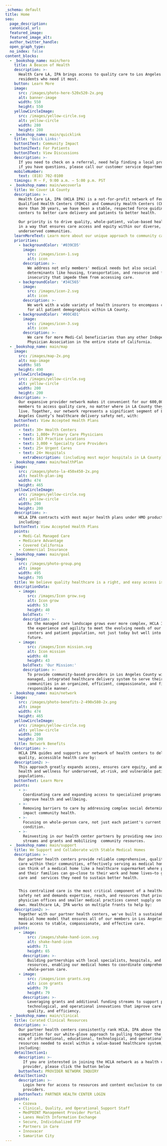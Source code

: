 ```yaml
---
_schema: default
title: Home
seo:
  page_description:
  canonical_url:
  featured_image:
  featured_image_alt:
  author_twitter_handle:
  open_graph_type:
  no_index: false
content_blocks:
  - _bookshop_name: main/hero
    title: A Beacon of Health
    description: >-
      Health Care LA, IPA brings access to quality care to Los Angeles County
      residents who need it most.
    button: Learn More
    image:
      src: /images/photo-here-520x520-2x.png
      alt: banner-image
      width: 550
      height: 550
    yellowCircleImage:
      src: /images/yellow-circle.svg
      alt: yellow-circle
      width: 280
      height: 280
  - _bookshop_name: main/quicklink
    title: 'Quick Links:'
    button1Text: Community Impact
    button2Text: For Patients
    button3Text: View Discussions
    description: >-
      If you need to check on a referral, need help finding a local provider, or
      if you have questions, please call our customer service department at
    mobileNumber:
      text: (818) 702-0100
    timings: M – F, 9:00 a.m. – 5:00 p.m. PST
  - _bookshop_name: main/wecoverla
    title: We Cover LA County
    description: >-
      Health Care LA, IPA (HCLA IPA) is a not-for-profit network of Federally
      Qualified Health Centers (FQHCs) and Community Health Centers (CHCs). For
      more than 30 years, we have been a stable, respected force guiding health
      centers to better care delivery and patients to better health.

      Our priority is to drive quality, whole-patient, value-based health care
      in a way that ensures care access and equity within our diverse,
      underserved communities.
    learnMoreText: Learn more about our unique approach to community care access and equity
    priorities:
      - backgroundColor: '#039CD5'
        image:
          src: /images/icon-1.svg
          alt: icon
        description: >-
          We address not only members' medical needs but also social
          determinants like housing, transportation, and resource and food
          insecurity that impede them from accessing care.
      - backgroundColor: '#34C565'
        image:
          src: /images/icon-2.svg
          alt: icon
        description: >-
          We work with a wide variety of health insurers to encompass coverage
          for all patient demographics within LA County.
      - backgroundColor: '#00C4D1'
        image:
          src: /images/icon-3.svg
          alt: icon
        description: >-
          We care for more Medi-Cal beneficiaries than any other Independent
          Physician Association in the entire state of California.  
  - _bookshop_name: main/map
    image:
      src: /images/map-2x.png
      alt: map-image
      width: 585
      height: 490
    yellowCircleImage:
      src: /images/yellow-circle.svg
      alt: yellow-circle
      width: 200
      height: 200
    description: >-
      Our expansive provider network makes it convenient for our 600,000+
      members to access quality care, no matter where in LA County they work and
      live. Together, our network represents a significant segment of Los
      Angeles County’s healthcare delivery safety net, with:
    buttonText: View Accepted Health Plans
    points:
      - text: 30+ Health Centers
      - text: 1,000+ Primary Care Physicians
      - text: 163 Practice Locations
      - text: 3,000 + Specialty Care Providers
      - text: 25+ Urgent Cares
      - text: 24+ Hospitals
        extraDescription: (including most major hospitals in LA County)
  - _bookshop_name: main/healthPlan
    image:
      src: /images/photo-la-450x450-2x.png
      alt: health-plan-img
      width: 474
      height: 465
    yellowCircleImage:
      src: /images/yellow-circle.svg
      alt: yellow-circle
      width: 200
      height: 200
    description: >-
      HCLA IPA contracts with most major health plans under HMO product lines,
      including:
    buttonText: View Accepted Health Plans
    points:
      - Medi-Cal Managed Care
      - Medicare Advantage
      - Covered California
      - Commercial Insurance
  - _bookshop_name: main/goal
    image:
      src: /images/photo-group.png
      alt: image
      width: 495
      height: 705
    title: We believe quality healthcare is a right, and easy access is a goal.
    descriptionData:
      - image:
          src: /images/Icon grow.svg
          alt: Icon grow
          width: 53
          height: 40
        boldText: ''
        description: >-
          As the managed care landscape grows ever more complex, HCLA IPA has
          the experience and agility to meet the evolving needs of our health
          centers and patient population, not just today but well into the
          future.
      - image:
          src: /images/Icon mission.svg
          alt: Icon mission
          width: 48
          height: 43
        boldText: 'Our Mission:'
        description: >-
          To provide community-based providers in Los Angeles County with a
          managed, integrated healthcare delivery system to serve their
          communities in an organized, efficient, compassionate, and financially
          responsible manner.
  - _bookshop_name: main/network
    image:
      src: /images/photo-benefits-2-490x580-2x.png
      alt: image
      width: 474
      height: 465
    yellowCircleImage:
      src: /images/yellow-circle.svg
      alt: yellow-circle
      width: 200
      height: 200
    title: Network Benefits
    description: >-
      HCLA IPA guides and supports our network of health centers to deliver
      quality, accessible health care by:
    description2: >-
      This approach greatly expands access, ensures care equity, and advances
      health and wellness for underserved, at-risk, and vulnerable patient
      populations.
    buttonText: Learn More
    points:
      - >-
        Coordinating care and expanding access to specialized programs to
        improve health and wellbeing.
      - >-
        Removing barriers to care by addressing complex social determinants that
        impact community health.
      - >-
        Focusing on whole-person care, not just each patient's current medical
        condition.
      - >-
        Reinvesting in our health center partners by providing new income
        streams and grants and mobilizing  community resources.
  - _bookshop_name: main/support
    title: We Support and Collaborate with Stable Medical Homes
    description: >-
      Our partner health centers provide reliable comprehensive, quality primary
      care within their communities, effectively serving as medical homes. You
      can think of a medical home like a healthcare supermarket where patients
      and their families can go—close to their work and home lives—to get the
      care and  services they need to sustain better health.


      This centralized care is the most critical component of a healthcare
      safety net and demands expertise, reach, and resources that private
      physician offices and smaller medical practices cannot supply on their
      own. Healthcare LA, IPA works on multiple fronts to help by:
    description2: >-
      Together with our partner health centers, we've built a sustainable
      medical home model that ensures all of our members in Los Angeles County
      have access to stable, compassionate, and effective care.
    points:
      - image:
          src: /images/shake-hand-icon.svg
          alt: shake-hand-icon
          width: 71
          height: 65
        description: >-
          Building partnerships with local specialists, hospitals, and community
          resources, enabling our medical homes to coordinate comprehensive
          whole-person care.
      - image:
          src: /images/icon grants.svg
          alt: icon grants
          width: 79
          height: 79
        description: >-
          Leveraging grants and additional funding streams to support program,
          technological, and operational innovations that improve care access,
          quality, and efficiency.
  - _bookshop_name: main/clinical
    title: Curated Clinical Resources
    description: >-
      Our partner health centers consistently rank HCLA, IPA above the
      competition for our white-glove approach to pulling together the optimal
      mix of informational, educational, technological, and operational
      resources needed to excel within a value-based healthcare system,
      including:
    detailSection1:
      description: >-
        If you are interested in joining the HCLA network as a health center
        provider, please click the button below
      buttonText: PROVIDER NETWORK INQUIRY
    detailSection2:
      description: >-
        Login here for access to resources and content exclusive to contracted
        providers.
      buttonText: PARTNER HEALTH CENTER LOGIN
    points:
      - Cozeva
      - Clinical, Quality, and Operational Support Staff
      - MedPOINT Management Provider Portal
      - Lanes Health Information Exchange
      - Secure, Individualized FTP
      - Partners in Care
      - Innovacer
      - Samaritan City
---
```

